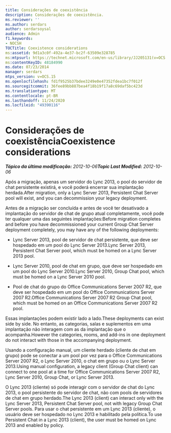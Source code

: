 ```yaml
---
title: Considerações de coexistência
description: Considerações de coexistência.
ms.reviewer: ''
ms.author: serdars
author: serdarsoysal
audience: Admin
f1.keywords:
- NOCSH
TOCTitle: Coexistence considerations
ms:assetid: 9d1a3c0f-492a-4e37-bc2f-63509e328785
ms:mtpsurl: https://technet.microsoft.com/en-us/library/JJ205131(v=OCS.15)
ms:contentKeyID: 48184990
ms.date: 07/23/2014
manager: serdars
mtps_version: v=OCS.15
ms.openlocfilehash: fd1f9525b37bdee3249e0e47352fdea1bc7f012f
ms.sourcegitcommit: 36fee89bb887bea4f18b19f17a8c69daf5bc423d
ms.translationtype: MT
ms.contentlocale: pt-BR
ms.lasthandoff: 11/24/2020
ms.locfileid: "49390116"
---
```

# <a name="coexistence-considerations"></a><span data-ttu-id="f3118-103">Considerações de coexistência</span><span class="sxs-lookup"><span data-stu-id="f3118-103">Coexistence considerations</span></span>

<div data-xmlns="http://www.w3.org/1999/xhtml">

<div class="topic" data-xmlns="http://www.w3.org/1999/xhtml" data-msxsl="urn:schemas-microsoft-com:xslt" data-cs="https://msdn.microsoft.com/">

<div data-asp="https://msdn2.microsoft.com/asp">



</div>

<div id="mainSection">

<div id="mainBody"><span data-ttu-id="f3118-104">

<span> </span></span><span class="sxs-lookup"><span data-stu-id="f3118-104">

<span> </span></span></span>

<span data-ttu-id="f3118-105">_**Tópico da última modificação:** 2012-10-06_</span><span class="sxs-lookup"><span data-stu-id="f3118-105">_**Topic Last Modified:** 2012-10-06_</span></span>

<span data-ttu-id="f3118-106">Após a migração, apenas um servidor do Lync 2013, o pool do servidor de chat persistente existirá, e você poderá encerrar sua implantação herdada.</span><span class="sxs-lookup"><span data-stu-id="f3118-106">After migration, only a Lync Server 2013, Persistent Chat Server pool will exist, and you can decommission your legacy deployment.</span></span>

<span data-ttu-id="f3118-107">Antes de a migração ser concluída e antes de você ter desativado a implantação do servidor de chat de grupo atual completamente, você pode ter qualquer uma das seguintes implantações:</span><span class="sxs-lookup"><span data-stu-id="f3118-107">Before migration completes and before you have decommissioned your current Group Chat Server deployment completely, you may have any of the following deployments:</span></span>

  - <span data-ttu-id="f3118-108">Lync Server 2013, pool de servidor de chat persistente, que deve ser hospedado em um pool do Lync Server 2013.</span><span class="sxs-lookup"><span data-stu-id="f3118-108">Lync Server 2013, Persistent Chat Server pool, which must be homed on a Lync Server 2013 pool.</span></span>

  - <span data-ttu-id="f3118-109">Lync Server 2010, pool de chat em grupo, que deve ser hospedado em um pool do Lync Server 2010.</span><span class="sxs-lookup"><span data-stu-id="f3118-109">Lync Server 2010, Group Chat pool, which must be homed on a Lync Server 2010 pool.</span></span>

  - <span data-ttu-id="f3118-110">Pool de chat do grupo do Office Communications Server 2007 R2, que deve ser hospedado em um pool do Office Communications Server 2007 R2.</span><span class="sxs-lookup"><span data-stu-id="f3118-110">Office Communications Server 2007 R2 Group Chat pool, which must be homed on an Office Communications Server 2007 R2 pool.</span></span>

<span data-ttu-id="f3118-111">Essas implantações podem existir lado a lado.</span><span class="sxs-lookup"><span data-stu-id="f3118-111">These deployments can exist side by side.</span></span> <span data-ttu-id="f3118-112">No entanto, as categorias, salas e suplementos em uma implantação não interagem com as da implantação que o acompanha.</span><span class="sxs-lookup"><span data-stu-id="f3118-112">However the categories, rooms, and add-ins in one deployment do not interact with those in the accompanying deployment.</span></span>

<span data-ttu-id="f3118-113">Usando a configuração manual, um cliente herdado (cliente de chat em grupo) pode se conectar a um pool por vez para o Office Communications Server 2007 R2, o Lync Server 2010, o chat em grupo ou o Lync Server 2013.</span><span class="sxs-lookup"><span data-stu-id="f3118-113">Using manual configuration, a legacy client (Group Chat client) can connect to one pool at a time for Office Communications Server 2007 R2, Lync Server 2010, Group Chat, or Lync Server 2013.</span></span>

<span data-ttu-id="f3118-114">O Lync 2013 (cliente) só pode interagir com o servidor de chat do Lync 2013, o pool persistente do servidor de chat, não com pools de servidores de chat em grupo herdado.</span><span class="sxs-lookup"><span data-stu-id="f3118-114">The Lync 2013 (client) can interact only with the Lync Server 2013, Persistent Chat Server pool, not with legacy Group Chat Server pools.</span></span> <span data-ttu-id="f3118-115">Para usar o chat persistente em um Lync 2013 (cliente), o usuário deve ser hospedado no Lync 2013 e habilitado pela política.</span><span class="sxs-lookup"><span data-stu-id="f3118-115">To use Persistent Chat in a Lync 2013 (client), the user must be homed on Lync 2013 and enabled by policy.</span></span>

<span data-ttu-id="f3118-116"></div>

<span> </span>

</div>

</div>

</span><span class="sxs-lookup"><span data-stu-id="f3118-116"></div>

<span> </span>

</div>

</div>

</span></span></div>

